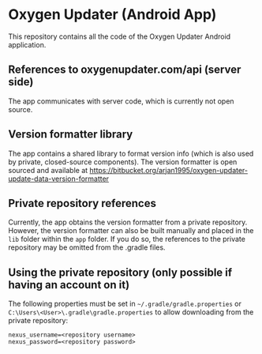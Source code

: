 # Oxygen Updater (Android App) #

This repository contains all the code of the Oxygen Updater Android application.

## References to oxygenupdater.com/api (server side)
The app communicates with server code, which is currently not open source.

## Version formatter library
The app contains a shared library to format version info (which is also used by private, closed-source components).
The version formatter is open sourced and available at https://bitbucket.org/arjan1995/oxygen-updater-update-data-version-formatter

## Private repository references
Currently, the app obtains the version formatter from a private repository. 
However, the version formatter can also be built manually and placed in the `lib` folder within the `app` folder.
If you do so, the references to the private repository may be omitted from the .gradle files.

## Using the private repository (only possible if having an account on it)
The following properties must be set in `~/.gradle/gradle.properties` or `C:\Users\<User>\.gradle\gradle.properties` to allow downloading from the private repository:

```
nexus_username=<repository username>
nexus_password=<repository password>
```


